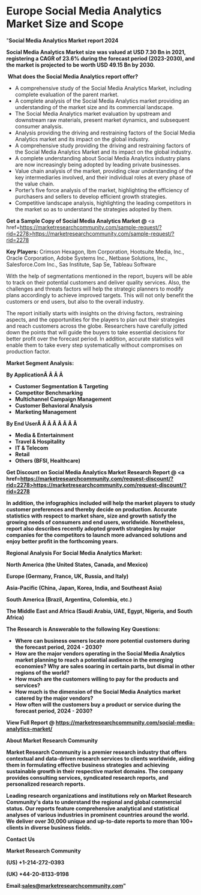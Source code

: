 # Europe Social Media Analytics Market Size and Scope 
"<strong>Social Media Analytics Market report 2024</strong>

<strong>Social Media Analytics Market size was valued at USD 7.30 Bn in 2021, registering a CAGR of 23.6% during the forecast period (2023-2030), and the market is projected to be worth USD 49.15 Bn by 2030.</strong>

 <strong><b>What does the Social Media Analytics report offer?</b></strong>
<ul>
  <li>A comprehensive study of the Social Media Analytics Market, including complete evaluation of the parent market.</li>
  <li>A complete analysis of the Social Media Analytics market providing an understanding of the market size and its commercial landscape.</li>
  <li>The Social Media Analytics market evaluation by upstream and downstream raw materials, present market dynamics, and subsequent consumer analysis.</li>
  <li>Analysis providing the driving and restraining factors of the Social Media Analytics market and its impact on the global industry.</li>
  <li>A comprehensive study providing the driving and restraining factors of the Social Media Analytics Market and its impact on the global industry.</li>
  <li>A complete understanding about Social Media Analytics industry plans are now increasingly being adopted by leading private businesses.</li>
  <li>Value chain analysis of the market, providing clear understanding of the key intermediaries involved, and their individual roles at every phase of the value chain.</li>
  <li>Porter’s five force analysis of the market, highlighting the efficiency of purchasers and sellers to develop efficient growth strategies.</li>
  <li>Competitive landscape analysis, highlighting the leading competitors in the market so as to understand the strategies adopted by them.</li>
</ul>

<strong>Get a Sample Copy of Social Media Analytics Market @ </strong><a href=https://marketresearchcommunity.com/sample-request/?rid=2278><u>https://marketresearchcommunity.com/sample-request/?rid=2278</u></a>

<strong>Key Players:</strong> 
Crimson Hexagon, Ibm Corporation, Hootsuite Media, Inc., Oracle Corporation, Adobe Systems Inc., Netbase Solutions, Inc., Salesforce.Com Inc., Sas Institute, Sap Se, Tableau Software

With the help of segmentations mentioned in the report, buyers will be able to track on their potential customers and deliver quality services. Also, the challenges and threats factors will help the strategic planners to modify plans accordingly to achieve improved targets. This will not only benefit the customers or end users, but also to the overall industry.

The report initially starts with insights on the driving factors, restraining aspects, and the opportunities for the players to plan out their strategies and reach customers across the globe. Researchers have carefully jotted down the points that will guide the buyers to take essential decisions for better profit over the forecast period. In addition, accurate statistics will enable them to take every step systematically without compromises on production factor.

<strong>Market Segment Analysis:</strong>


<strong><strong>By ApplicationÂ Â Â Â  </strong></h4>
<ul>
 	<li>Customer Segmentation &amp; Targeting</li>
 	<li>Competitor Benchmarking</li>
 	<li>Multichannel Campaign Management</li>
 	<li>Customer Behavioral Analysis</li>
 	<li>Marketing Management</li>
</ul>
<strong><strong>By End UserÂ Â Â Â Â Â Â Â  </strong></h4>
<ul>
 	<li>Media &amp; Entertainment</li>
 	<li>Travel &amp; Hospitality</li>
 	<li>IT &amp; Telecom</li>
 	<li>Retail</li>
 	<li>Others (BFSI, Healthcare)</li>
</ul>

<strong>Get Discount on Social Media Analytics Market Research Report @ </b></strong><a href=https://marketresearchcommunity.com/request-discount/?rid=2278><u>https://marketresearchcommunity.com/request-discount/?rid=2278</u></a>

In addition, the infographics included will help the market players to study customer preferences and thereby decide on production. Accurate statistics with respect to market share, size and growth satisfy the growing needs of consumers and end users, worldwide. Nonetheless, report also describes recently adopted growth strategies by major companies for the competitors to launch more advanced solutions and enjoy better profit in the forthcoming years.

<strong>Regional Analysis For Social Media Analytics Market:</strong>

<strong>North America</strong> (the United States, Canada, and Mexico)

<strong>Europe</strong> (Germany, France, UK, Russia, and Italy)

<strong>Asia-Pacific</strong> (China, Japan, Korea, India, and Southeast Asia)

<strong>South America</strong> (Brazil, Argentina, Colombia, etc.)

<strong>The Middle East and Africa</strong> (Saudi Arabia, UAE, Egypt, Nigeria, and South Africa)

<strong>The Research is Answerable to the following Key Questions:</strong>
<ul>
 	<li>Where can business owners locate more potential customers during the forecast period, 2024 - 2030?</li>
 	<li>How are the major vendors operating in the Social Media Analytics market planning to reach a potential audience in the emerging economies? Why are sales soaring in certain parts, but dismal in other regions of the world?</li>
 	<li>How much are the customers willing to pay for the products and services?</li>
 	<li>How much is the dimension of the Social Media Analytics market catered by the major vendors?</li>
 	<li>How often will the customers buy a product or service during the forecast period, 2024 - 2030?</li>
</ul>

<strong>View Full Report @</strong> <a href=https://marketresearchcommunity.com/social-media-analytics-market/>https://marketresearchcommunity.com/social-media-analytics-market/</a>

<strong>About Market Research Community</strong>

Market Research Community is a premier research industry that offers contextual and data-driven research services to clients worldwide, aiding them in formulating effective business strategies and achieving sustainable growth in their respective market domains. The company provides consulting services, syndicated research reports, and personalized research reports.

Leading research organizations and institutions rely on Market Research Community's data to understand the regional and global commercial status. Our reports feature comprehensive analytical and statistical analyses of various industries in prominent countries around the world. We deliver over 30,000 unique and up-to-date reports to more than 100+ clients in diverse business fields.

<strong>Contact Us</strong>

<strong>Market Research Community</strong>

(US) +1-214-272-0393

(UK) +44-20-8133-9198

<strong>Email:</strong>sales@marketresearchcommunity.com"
